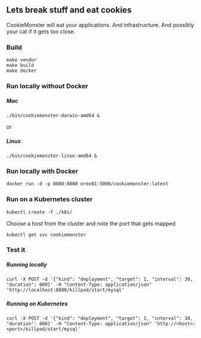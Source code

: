 ## Lets break stuff and eat cookies

CookieMonster will eat your applications. And infrastructure. And possibly your cat if it gets too close.

### Build
```
make vendor
make build
make docker
```

### Run locally without Docker

##### Mac
```
./bin/cookiemonster-darwin-amd64 &
```
or
##### Linux
```
./bin/cookiemonster-linux-amd64 &
```

### Run locally with Docker
```
docker run -d -p 8080:8080 oreo01:5000/cookiemonster:latest
```

### Run on a Kubernetes cluster
```
kubectl create -f ./k8s/
```

Choose a host from the cluster and note the port that gets mapped
```
kubectl get svc cookiemonster
```

### Test it

##### Running locally
```
curl -X POST -d '{"kind": "deployment", "target": 1, "interval": 30, "duration": 600}' -H "Content-Type: application/json" 'http://localhost:8080/killpod/start/mysql'
```

##### Running on Kubernetes
```
curl -X POST -d '{"kind": "deployment", "target": 1, "interval": 30, "duration": 600}' -H "Content-Type: application/json" 'http://<host>:<port>/killpod/start/mysql'
```
